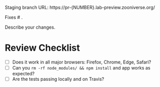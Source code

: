 Staging branch URL: https://pr-{NUMBER}.lab-preview.zooniverse.org/

Fixes # .

Describe your changes.

# Review Checklist

- [ ] Does it work in all major browsers: Firefox, Chrome, Edge, Safari?
- [ ] Can you `rm -rf node_modules/ && npm install` and app works as expected?
- [ ] Are the tests passing locally and on Travis?
